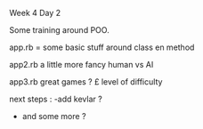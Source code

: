 Week 4 Day 2

Some training around POO.

app.rb = some basic stuff around class en method

app2.rb a little more fancy human vs AI

app3.rb great games ? £ level of difficulty

next steps :
-add kevlar ?

- and some more ?
